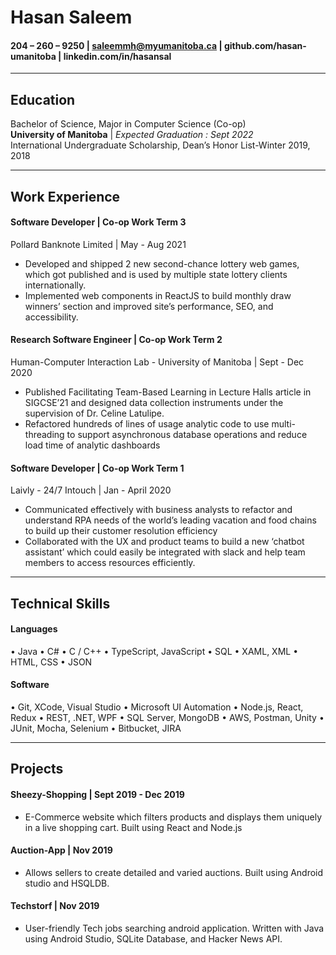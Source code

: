 # Hasan Saleem
####  204 – 260 – 9250 |  saleemmh@myumanitoba.ca | github.com/hasan-umanitoba | linkedin.com/in/hasansal

---

## Education
 Bachelor of Science, Major in Computer Science (Co-op)  
 **University of Manitoba**  |  *Expected Graduation : Sept 2022*  
 International Undergraduate Scholarship, Dean’s Honor List-Winter 2019, 2018

---

## Work Experience
#### Software Developer | Co-op Work Term 3
Pollard Banknote Limited | May - Aug 2021
* Developed and shipped 2 new second-chance lottery web games, which got published and is used by multiple state lottery clients internationally. 
* Implemented web components in ReactJS to build monthly draw winners’ section and improved site’s performance, SEO, and accessibility.

#### Research Software Engineer | Co-op Work Term 2
Human-Computer Interaction Lab - University of Manitoba | Sept - Dec 2020
* Published Facilitating Team-Based Learning in Lecture Halls article in SIGCSE’21 and designed data collection instruments under the supervision of Dr. Celine Latulipe.
* Refactored hundreds of lines of usage analytic code to use multi-threading to support asynchronous database operations and reduce load time of analytic dashboards 

#### Software Developer | Co-op Work Term 1
Laivly - 24/7 Intouch | Jan - April 2020
* Communicated effectively with business analysts to refactor and understand RPA needs of the world’s leading vacation and food chains to build up their customer resolution efficiency
* Collaborated with the UX and product teams to build a new ‘chatbot assistant’ which could easily be integrated with slack and help team members to access resources efficiently.

---

## Technical Skills
#### Languages 
• Java • C# • C / C++
• TypeScript, JavaScript • SQL 
• XAML, XML • HTML, CSS • JSON 
#### Software
• Git, XCode, Visual Studio • Microsoft UI Automation 
• Node.js, React, Redux • REST, .NET, WPF
• SQL Server, MongoDB • AWS, Postman, Unity
• JUnit, Mocha, Selenium  • Bitbucket, JIRA

---

## Projects
#### Sheezy-Shopping | Sept 2019 - Dec 2019
* E-Commerce website which filters products and displays them uniquely in a live shopping cart. Built using React and Node.js

#### Auction-App  | Nov 2019
* Allows sellers to create detailed and varied auctions. Built using Android studio and HSQLDB.

#### Techstorf | Nov 2019
* User-friendly Tech jobs searching android application. Written with Java using Android Studio, SQLite Database, and Hacker News API.



